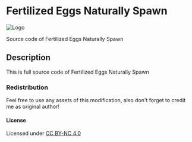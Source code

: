 # Fertilized Eggs Naturally Spawn

![Logo](http://rus-servers.3dn.ru/private/ARK_LOGO_FENS_SRC.png "Logo")

Source code of Fertilized Eggs Naturally Spawn

## Description
This is full source code of Fertilized Eggs Naturally Spawn

### Redistribution
Feel free to use any assets of this modification, also don't forget to credit me as original author!

#### License
Licensed under [CC BY-NC 4.0](https://raw.githubusercontent.com/L4-Wyrm/Tw/master/LICENSE)